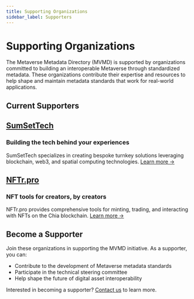 ```yaml
---
title: Supporting Organizations
sidebar_label: Supporters
---
```


# Supporting Organizations

The Metaverse Metadata Directory (MVMD) is supported by organizations committed to building an interoperable Metaverse through standardized metadata. These organizations contribute their expertise and resources to help shape and maintain metadata standards that work for real-world applications.

## Current Supporters

## [SumSetTech](/community/supporters/sumset-tech)

### Building the tech behind your experiences

SumSetTech specializes in creating bespoke turnkey solutions leveraging blockchain, web3, and spatial computing technologies. [Learn more →](/community/supporters/sumset-tech)

## [NFTr.pro](/community/supporters/nftr-pro)

### NFT tools for creators, by creators

NFTr.pro provides comprehensive tools for minting, trading, and interacting with NFTs on the Chia blockchain. [Learn more →](/community/supporters/nftr-pro)

## Become a Supporter

Join these organizations in supporting the MVMD initiative. As a supporter, you can:
- Contribute to the development of Metaverse metadata standards
- Participate in the technical steering committee
- Help shape the future of digital asset interoperability

Interested in becoming a supporter? [Contact us](https://github.com/mvmd-org/mvmd-site/issues/new?labels=support&template=support.md) to learn more.

